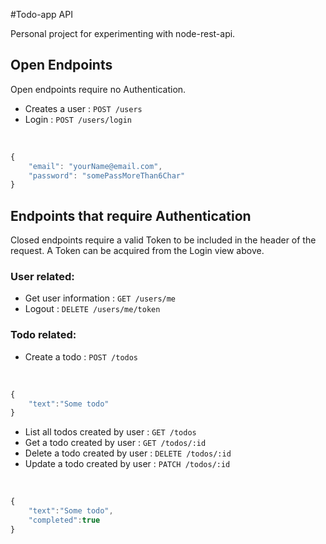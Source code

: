#Todo-app API

Personal project for experimenting with node-rest-api.

## Open Endpoints

Open endpoints require no Authentication.

* Creates a user : `POST /users`
* Login : `POST /users/login`

<br />

```javascript
{
    "email": "yourName@email.com",
    "password": "somePassMoreThan6Char"
}
```

## Endpoints that require Authentication

Closed endpoints require a valid Token to be included in the header of the
request. A Token can be acquired from the Login view above.

### User related:
* Get user information : `GET /users/me`
* Logout : `DELETE /users/me/token`

### Todo related:
* Create a todo : `POST /todos`
<br />

```javascript
{
	"text":"Some todo"
}
```
* List all todos created by user : `GET /todos`
* Get a todo created by user : `GET /todos/:id`
* Delete a todo created by user : `DELETE /todos/:id`
* Update a todo created by user : `PATCH /todos/:id`

<br />

```javascript
{
	"text":"Some todo",
	"completed":true
}
```